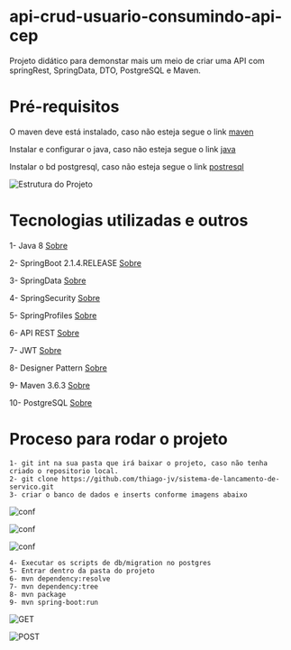 # api-crud-usuario-consumindo-api-cep
Projeto didático para demonstar mais um meio de criar uma API com springRest, SpringData, DTO, PostgreSQL e Maven.

# Pré-requisitos

O maven deve está instalado, caso não esteja segue o link [maven](https://dicasdejava.com.br/como-instalar-o-maven-no-windows/)

Instalar e configurar o java, caso não esteja segue o link [java](https://medium.com/beelabacademy/configurando-vari%C3%A1veis-de-ambiente-java-home-e-maven-home-no-windows-e-unix-d9461f783c26)

Instalar o bd postgresql, caso não esteja segue o link [postresql](https://www.postgresql.org/)

![Estrutura do Projeto](
https://github.com/thiago-jv/Api_Rest_SpringBoot_SpringSecurity_SpringData_SpringProfiles_JWT_Design_Pattern_PostgreSQL/blob/main/EstruturaProjeto.png)


# Tecnologias utilizadas e outros

 
 1- Java 8 [Sobre](https://www.java.com/pt-BR/download/help/java8_pt-br.html)
 
 2- SpringBoot 2.1.4.RELEASE [Sobre](https://docs.spring.io/spring-boot/docs/current/reference/html/)
 
 3- SpringData [Sobre](https://docs.spring.io/spring-data/jpa/docs/current/reference/html/#reference) 
 
 4- SpringSecurity [Sobre](https://spring.io/projects/spring-security)
 
 5- SpringProfiles [Sobre](https://docs.spring.io/spring-boot/docs/1.2.0.M1/reference/html/boot-features-profiles.html)
 
 6- API REST [Sobre](https://www.redhat.com/pt-br/topics/api/what-is-a-rest-api)

 7- JWT [Sobre](https://jwt.io/)
 
 8- Designer Pattern [Sobre](https://www.opus-software.com.br/design-patterns/)
  
 9- Maven 3.6.3 [Sobre](https://www.dclick.com.br/2010/09/15/o-que-e-o-maven-e-seus-primeiros-passos-com-a-ferramenta/)
 
 10- PostgreSQL [Sobre](https://www.postgresql.org/)
 
 
 # Proceso para rodar o projeto
```
1- git int na sua pasta que irá baixar o projeto, caso não tenha criado o repositorio local.
2- git clone https://github.com/thiago-jv/sistema-de-lancamento-de-servico.git
3- criar o banco de dados e inserts conforme imagens abaixo
```
![conf](https://github.com/thiago-jv/api-sistema-controle-de-lancamento-de-despesas/blob/main/conf.png)

![conf](https://github.com/thiago-jv/api-sistema-controle-de-lancamento-de-despesas/blob/main/bd.png)

![conf](https://github.com/thiago-jv/api-sistema-controle-de-lancamento-de-despesas/blob/main/inserts.png)

```
4- Executar os scripts de db/migration no postgres
5- Entrar dentro da pasta do projeto
6- mvn dependency:resolve
7- mvn dependency:tree
8- mvn package
9- mvn spring-boot:run
```
![GET](https://github.com/thiago-jv/api-sistema-controle-de-lancamento-de-despesas/blob/main/postman-get.png)

![POST](https://github.com/thiago-jv/api-sistema-controle-de-lancamento-de-despesas/blob/main/postman-post.png)
